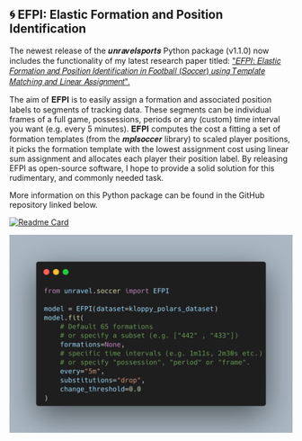 ## 🌀 EFPI: Elastic Formation and Position Identification

The newest release of the 𝒖𝒏𝒓𝒂𝒗𝒆𝒍𝒔𝒑𝒐𝒓𝒕𝒔 Python package (v1.1.0) now includes the functionality of my latest research paper titled: ["𝐸𝐹𝑃𝐼: 𝐸𝑙𝑎𝑠𝑡𝑖𝑐 𝐹𝑜𝑟𝑚𝑎𝑡𝑖𝑜𝑛 𝑎𝑛𝑑 𝑃𝑜𝑠𝑖𝑡𝑖𝑜𝑛 𝐼𝑑𝑒𝑛𝑡𝑖𝑓𝑖𝑐𝑎𝑡𝑖𝑜𝑛 𝑖𝑛 𝐹𝑜𝑜𝑡𝑏𝑎𝑙𝑙 (𝑆𝑜𝑐𝑐𝑒𝑟) 𝑢𝑠𝑖𝑛𝑔 𝑇𝑒𝑚𝑝𝑙𝑎𝑡𝑒 𝑀𝑎𝑡𝑐ℎ𝑖𝑛𝑔 𝑎𝑛𝑑 𝐿𝑖𝑛𝑒𝑎𝑟 𝐴𝑠𝑠𝑖𝑔𝑛𝑚𝑒𝑛𝑡".](https://arxiv.org/abs/2506.23843)

The aim of 𝐄𝐅𝐏𝐈 is to easily assign a formation and associated position labels to segments of tracking data. These segments can be individual frames of a full game, possessions, periods or any (custom) time interval you want (e.g. every 5 minutes). 𝐄𝐅𝐏𝐈 computes the cost a fitting a set of formation templates (from the 𝒎𝒑𝒍𝒔𝒐𝒄𝒄𝒆𝒓 library) to scaled player positions, it picks the formation template with the lowest assignment cost using linear sum assignment and allocates each player their position label. By releasing EFPI as open-source software, I hope to provide a solid solution for this rudimentary, and commonly needed task.

More information on this Python package can be found in the GitHub repository linked below.

[![Readme Card](https://github-readme-stats.vercel.app/api/pin/?username=UnravelSports&repo=unravelsports&theme=dracula)](https://github.com/UnravelSports/unravelsports)

![EFPI Example](/imgs/efpi.png)
